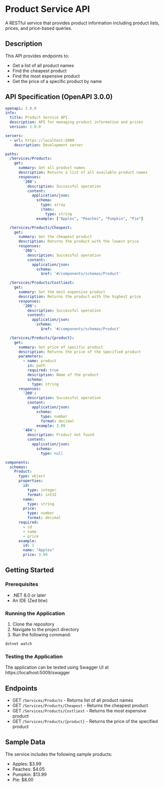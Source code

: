 # Product Service API

A RESTful service that provides product information including product lists, prices, and price-based queries.

## Description

This API provides endpoints to:
- Get a list of all product names
- Find the cheapest product
- Find the most expensive product
- Get the price of a specific product by name

## API Specification (OpenAPI 3.0.0)

```yaml
openapi: 3.0.0
info:
  title: Product Service API
  description: API for managing product information and prices
  version: 1.0.0

servers:
  - url: https://localhost:5009
    description: Development server

paths:
  /Services/Products:
    get:
      summary: Get all product names
      description: Returns a list of all available product names
      responses:
        '200':
          description: Successful operation
          content:
            application/json:
              schema:
                type: array
                items:
                  type: string
              example: ["Apples", "Peaches", "Pumpkin", "Pie"]

  /Services/Products/Cheapest:
    get:
      summary: Get the cheapest product
      description: Returns the product with the lowest price
      responses:
        '200':
          description: Successful operation
          content:
            application/json:
              schema:
                $ref: '#/components/schemas/Product'

  /Services/Products/Costliest:
    get:
      summary: Get the most expensive product
      description: Returns the product with the highest price
      responses:
        '200':
          description: Successful operation
          content:
            application/json:
              schema:
                $ref: '#/components/schemas/Product'

  /Services/Products/{product}:
    get:
      summary: Get price of specific product
      description: Returns the price of the specified product
      parameters:
        - name: product
          in: path
          required: true
          description: Name of the product
          schema:
            type: string
      responses:
        '200':
          description: Successful operation
          content:
            application/json:
              schema:
                type: number
                format: decimal
              example: 3.99
        '404':
          description: Product not found
          content:
            application/json:
              schema:
                type: null

components:
  schemas:
    Product:
      type: object
      properties:
        id:
          type: integer
          format: int32
        name:
          type: string
        price:
          type: number
          format: decimal
      required:
        - id
        - name
        - price
      example:
        id: 1
        name: "Apples"
        price: 3.99
```

## Getting Started

### Prerequisites
- .NET 8.0 or later
- An IDE (Zed btw)

### Running the Application

1. Clone the repository
2. Navigate to the project directory
3. Run the following command:
```bash
dotnet watch
```

### Testing the Application

The application can be tested using Swagger UI at https://localhost:5009/swagger

## Endpoints

- GET `/Services/Products` - Returns list of all product names
- GET `/Services/Products/Cheapest` - Returns the cheapest product
- GET `/Services/Products/Costliest` - Returns the most expensive product
- GET `/Services/Products/{product}` - Returns the price of the specified product

## Sample Data

The service includes the following sample products:
- Apples: $3.99
- Peaches: $4.05
- Pumpkin: $13.99
- Pie: $8.00
